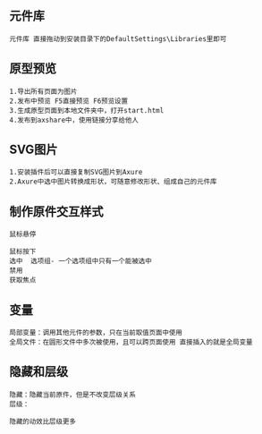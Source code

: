 ## 元件库
    元件库 直接拖动到安装目录下的DefaultSettings\Libraries里即可
 
## 原型预览

    1.导出所有页面为图片
    2.发布中预览 F5直接预览 F6预览设置
    3.生成原型页面到本地文件夹中，打开start.html
    4.发布到axshare中，使用链接分享给他人

## SVG图片
    1.安装插件后可以直接复制SVG图片到Axure
    2.Axure中选中图片转换成形状，可随意修改形状、组成自己的元件库
## 制作原件交互样式 
    鼠标悬停
    
    鼠标按下
    选中  选项组- 一个选项组中只有一个能被选中
    禁用
    获取焦点

## 变量
    局部变量：调用其他元件的参数，只在当前取值页面中使用
    全局文件：在圆形文件中多次被使用，且可以跨页面使用 直接插入的就是全局变量

## 隐藏和层级
    隐藏：隐藏当前原件，但是不改变层级关系
    层级：

    隐藏的动效比层级更多
## 

